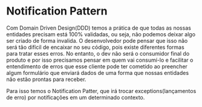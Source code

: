 # Notification Pattern

Com Domain Driven Design(DDD) temos a prática de que todas as nossas entidades precisam está 100% validadas, ou seja, não podemos deixar algo ser criado de forma invalida. O desenvolvedor pode pensar que isso não será tão difícil de encaixar no seu código, pois existe diferentes formas para tratar esses erros. No entanto, o dev não será o consumidor final do produto e por isso precisamos pensar em quem vai consumí-lo e facilitar o entendimento de erros que esse cliente pode ter cometido ao preencher algum formulário que enviará dados de uma forma que nossas entidades não estão prontas para receber.

Para isso temos o Notification Patter, que irá trocar exceptions(lançamentos de erro) por notificações em um determinado contexto.
